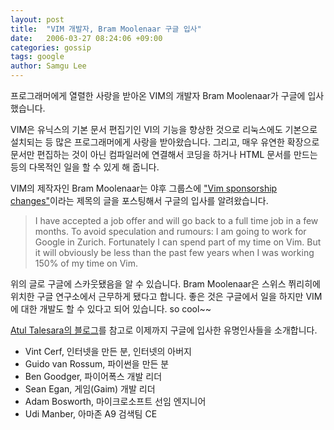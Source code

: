 ```yaml
---
layout: post
title:  "VIM 개발자, Bram Moolenaar 구글 입사"
date:   2006-03-27 08:24:06 +09:00
categories: gossip
tags: google
author: Samgu Lee
---
```

프로그래머에게 열렬한 사랑을 받아온 VIM의 개발자 Bram Moolenaar가 구글에 입사했습니다.

VIM은 유닉스의 기본 문서 편집기인 VI의 기능을 향상한 것으로 리눅스에도 기본으로 설치되는 등 많은 프로그래머에게 사랑을 받아왔습니다. 그리고, 매우 유연한 확장으로 문서만 편집하는 것이 아닌 컴파일러에 연결해서 코딩을 하거나 HTML 문서를 만드는 등의 다목적인 일을 할 수 있게 해 줍니다.

VIM의 제작자인 Bram Moolenaar는 야후 그룹스에 ["Vim sponsorship changes"](http://groups.yahoo.com/group/vimannounce/message/152)이라는 제목의 글을 포스팅해서 구글의 입사를 알려왔습니다.

> I have accepted a job offer and will go back to a full time job in a few months.  To avoid speculation and rumours: I am going to work for Google in Zurich.  Fortunately I can spend part of my time on Vim.  But it will obviously be less than the past few years when I was working 150% of my time on Vim.

위의 글로 구글에 스카웃됐음을 알 수 있습니다. Bram Moolenaar은 스위스 쮜리히에 위치한 구글 연구소에서 근무하게 됐다고 합니다. 좋은 것은 구글에서 일을 하지만 VIM에 대한 개발도 할 수 있다고 되어 있습니다. so cool~~

[Atul Talesara의 블로그](http://googlesystem.blogspot.com/2006/03/google-hires-bram-moolenaar-author-of.html)를 참고로 이제까지 구글에 입사한 유명인사들을 소개합니다.

* Vint Cerf, 인터넷을 만든 분, 인터넷의 아버지
* Guido van Rossum, 파이썬을 만든 분
* Ben Goodger, 파이어폭스 개발 리더
* Sean Egan, 게임(Gaim) 개발 리더
* Adam Bosworth, 마이크로소프트 선임 엔지니어
* Udi Manber, 아마존 A9 검색팀 CE
